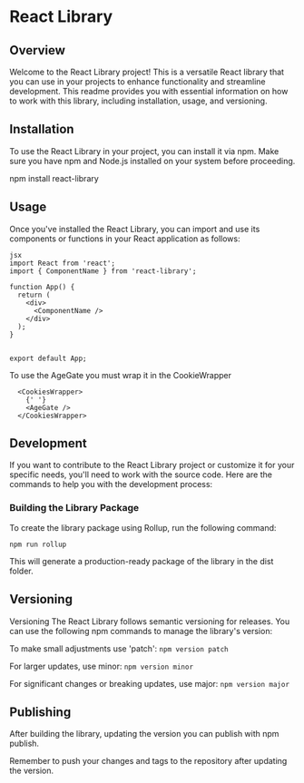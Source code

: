 # React Library

## Overview

Welcome to the React Library project! This is a versatile React library that you can use in your projects to enhance functionality and streamline development. This readme provides you with essential information on how to work with this library, including installation, usage, and versioning.

## Installation

To use the React Library in your project, you can install it via npm. Make sure you have npm and Node.js installed on your system before proceeding.

npm install react-library

## Usage

Once you've installed the React Library, you can import and use its components or functions in your React application as follows:

```
jsx
import React from 'react';
import { ComponentName } from 'react-library';

function App() {
  return (
    <div>
      <ComponentName />
    </div>
  );
}


export default App;
```

To use the AgeGate you must wrap it in the CookieWrapper

```
  <CookiesWrapper>
    {' '}
    <AgeGate />
  </CookiesWrapper>
```

## Development

If you want to contribute to the React Library project or customize it for your specific needs, you'll need to work with the source code. Here are the commands to help you with the development process:

### Building the Library Package

To create the library package using Rollup, run the following command:

`npm run rollup`

This will generate a production-ready package of the library in the dist folder.

## Versioning

Versioning
The React Library follows semantic versioning for releases. You can use the following npm commands to manage the library's version:

To make small adjustments use 'patch':
`npm version patch`

For larger updates, use minor:
`npm version minor`

For significant changes or breaking updates, use major:
`npm version major`

## Publishing

After building the library, updating the version you can publish with npm publish.

Remember to push your changes and tags to the repository after updating the version.
